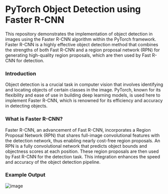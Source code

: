 # PyTorch Object Detection using Faster R-CNN
This repository demonstrates the implementation of object detection in images using the Faster R-CNN algorithm within the PyTorch framework. Faster R-CNN is a highly effective object detection method that combines the strengths of both Fast R-CNN and a region proposal network (RPN) for generating high-quality region proposals, which are then used by Fast R-CNN for detection.

### Introduction
Object detection is a crucial task in computer vision that involves identifying and locating objects of certain classes in the image. PyTorch, known for its flexibility and ease of use in building deep learning models, is used here to implement Faster R-CNN, which is renowned for its efficiency and accuracy in detecting objects.

### What is Faster R-CNN?
Faster R-CNN, an advancement of Fast R-CNN, incorporates a Region Proposal Network (RPN) that shares full-image convolutional features with the detection network, thus enabling nearly cost-free region proposals. An RPN is a fully convolutional network that predicts object bounds and objectness scores at each position. These region proposals are then used by Fast R-CNN for the detection task. This integration enhances the speed and accuracy of the object detection pipeline.

### Example Output
![image](https://github.com/barbarazoani/FasterRCNN/assets/96505852/613d323c-e101-41f5-9522-a93547c7350b)
